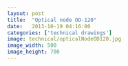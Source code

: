 ```yaml
---
layout: post
title:  "Optical node OD-120"
date:   2013-10-19 04:16:00
categories: ['technical drawings']
image: technical/opticalNodeOD120.jpg
image_width: 500
image_height: 700
---
```



